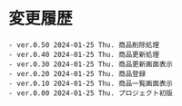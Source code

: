 # 変更履歴

	- ver.0.50 2024-01-25 Thu. 商品削除処理
	- ver.0.40 2024-01-25 Thu. 商品更新処理
	- ver.0.30 2024-01-25 Thu. 商品更新画面表示
	- ver.0.20 2024-01-25 Thu. 商品登録
	- ver.0.10 2024-01-25 Thu. 商品一覧画面表示
	- ver.0.00 2024-01-25 Thu. プロジェクト初版
